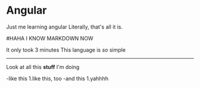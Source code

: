 # Angular

Just me learning angular
Literally, that's all it is.

#HAHA I KNOW MARKDOWN NOW

It only took 3 minutes
This language is *so* simple

 ---

Look at all this **stuff** I'm doing


-like this
	1.like this, too
-and this
	1.yahhhh
